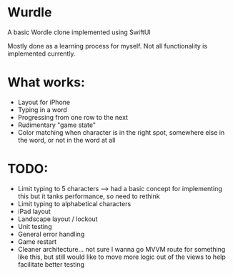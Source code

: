 # Wurdle

A basic Wordle clone implemented using SwiftUI

Mostly done as a learning process for myself. Not all functionality is implemented currently. 

# What works: 
- Layout for iPhone
- Typing in a word
- Progressing from one row to the next
- Rudimentary "game state"
- Color matching when character is in the right spot, somewhere else in the word, or not in the word at all

# TODO:
- Limit typing to 5 characters --> had a basic concept for implementing this but it tanks performance, so need to rethink
- Limit typing to alphabetical characters
- iPad layout
- Landscape layout / lockout
- Unit testing
- General error handling
- Game restart
- Cleaner architecture... not sure I wanna go MVVM route for something like this, but still would like to move more logic out of the views to help facilitate better testing
